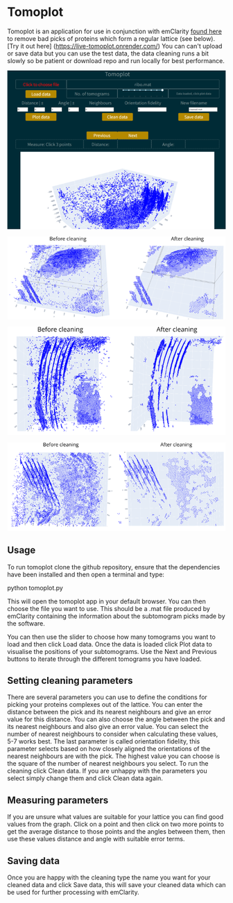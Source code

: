 # Tomoplot

Tomoplot is an application for use in conjunction with emClarity [found here](https://github.com/StochasticAnalytics/emClarity) to remove bad picks of proteins which form a regular lattice (see below). [Try it out here] (https://live-tomoplot.onrender.com/) You can can't upload or save data but you can use the test data, the data cleaning runs a bit slowly so be patient or download repo and run locally for best performance.

![Dashboard](images/dashboard.png)




![Before and after 1](images/before_and_after_1.png)

![Before and after 2](images/before_and_after_2.png)

![Before and after 3](images/before_and_after_3.png)


## Usage

To run tomoplot clone the github repository, ensure that the dependencies have been installed and then open a terminal and type:

python tomoplot.py

This will open the tomoplot app in your default browser. You can then choose the file you want to use. This should be a .mat file produced by emClarity containing the information about the subtomogram picks made by the software.

You can then use the slider to choose how many tomograms you want to load and then click Load data. Once the data is loaded click Plot data to visualise the positions of your subtomograms. Use the Next and Previous buttons to iterate through the different tomograms you have loaded.

## Setting cleaning parameters

There are several parameters you can use to define the conditions for picking your proteins complexes out of the lattice. You can enter the distance between the pick and its nearest neighbours and give an error value for this distance.
You can also choose the angle between the pick and its nearest neighbours and also give an error value.
You can select the number of nearest neighbours to consider when calculating these values, 5-7 works best.
The last parameter is called orientation fidelity, this parameter selects based on how closely aligned the orientations of the nearest neighbours are with the pick. The highest value you can choose is the square of the number of nearest neighbours you select.
To run the cleaning click Clean data. If you are unhappy with the parameters you select simply change them and click Clean data again.

## Measuring parameters

If you are unsure what values are suitable for your lattice you can find good values from the graph. Click on a point and then click on two more points to get the average distance to those points and the angles between them, then use these values distance and angle with suitable error terms.

## Saving data

Once you are happy with the cleaning type the name you want for your cleaned data and click Save data, this will save your cleaned data which can be used for further processing with emClarity.
